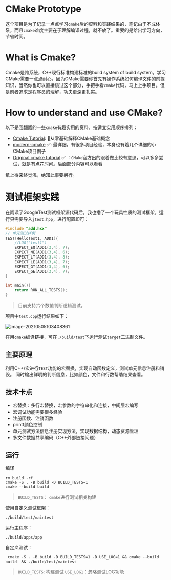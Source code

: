 

# CMake Prototype 
这个项目是为了记录一点点学习`cmake`后的资料和实践结果的，笔记由于不成体系，而且`cmake`难度主要在于理解编译过程，就不放了。重要的是给出学习方向，节省时间。

# What is Cmake?

Cmake是跨系统，C++现行标准构建标准的build system of build system。学习CMake需要一点点耐心，因为CMake需要你首先有操作系统如何编译文件的前提知识，当然你也可以直接跳过这个部分，手把手看`cmake`代码，马上上手项目。但是前者追求是程序员的理解，功夫更深更扎实。

# How to understand and use CMake?
以下是我翻阅的一些`cmake`有趣实用的资料，按适宜实用顺序排列：

- [Cmake Tutorial](https://medium.com/@onur.dundar1/cmake-tutorial-585dd180109b): 💖从零基础解释CMake基础概念
- [modern-cmake](https://cliutils.gitlab.io/modern-cmake/chapters/intro/newcmake.html) ✅: 最详细，有很多项目经验，本身也有着几个详细的小CMake项目例子
- [Original cmake tutorial](https://cmake.org/cmake/help/latest/guide/tutorial/index.html) ✅ ：`CMake`官方出的跟着做比较有意思，可以多多尝试，就是有点花时间。后面部分内容可以看看

纸上得来终觉浅，绝知此事要躬行。


# 测试框架实践
在阅读了GoogleTest测试框架源代码后，我也撸了一个玩具性质的测试框架。运行只需要导入`jtest.hpp`，进行配置即可：
```c++
#include "add.hxx"
// 单元测试样例
TEST(HelloTest1, ADD1){
    //LOG("test1")
	EXPECT_EQ(ADD1(3,4), 7);
	EXPECT_NE(ADD1(3,4), 6);
	EXPECT_LT(ADD1(3,4), 8);
	EXPECT_LE(ADD1(3,4), 7);
	EXPECT_GT(ADD1(3,4), 6);
	EXPECT_GE(ADD1(3,4), 7);
}

int main(){
	return RUN_ALL_TESTS();
}
```
> 目前支持六个数值判断逻辑测试。


项目中`test.cpp`运行结果如下：

![image-20210505103408361](http://static.come2rss.xyz/image-20210505103408361.png)


在用`cmake`编译链接，可在`./build/test`下运行测试`target`二进制文件。

## 主要原理
利用C++/宏进行`TEST`功能的宏替换，实现自动函数定义，测试单元信息注册和销毁。
同时输出鲜明的判断信息，比如颜色，文件和行数帮助结果查看。


## 技术卡点
- 宏替换：多行宏替换，宏参数的字符串化和连接，中间层宏编写
- 宏调试功能需要很多经验
- 注册函数、注销函数
- printf颜色控制
- 单元测试方法信息注册实现方法，实现数据结构，动态资源管理
- 多文件数据共享编码（C++外部链接问题）

## 运行

编译
```shell
rm build -rf
cmake -S . -B build -D BUILD_TESTS=1 
cmake --build build  
```
> `BUILD_TESTS`： `cmake`进行测试相关构建

使用自定义测试框架：
```shell
./build/test/maintest
```
运行主程序：
```shell
./build/apps/app
```
自定义测试：
```shell
 cmake -S . -B build -D BUILD_TESTS=1 -D USE_LOG=1 && cmake --build build  && ./build/test/maintest
 ```
 > `BUILD_TESTS`: 构建测试
 > `USE_LOG1`：忽略测试LOG功能

